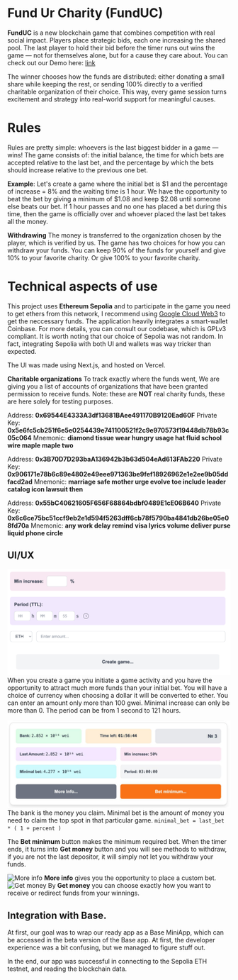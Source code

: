 # Fund Ur Charity (FundUC)

**FundUC** is a new blockchain game that combines competition with real social impact. Players place strategic bids, each one increasing the shared pool. The last player to hold their bid before the timer runs out wins the game — not for themselves alone, but for a cause they care about. You can check out our Demo here: [link]()

The winner chooses how the funds are distributed: either donating a small share while keeping the rest, or sending 100% directly to a verified charitable organization of their choice. This way, every game session turns excitement and strategy into real-world support for meaningful causes.
# Rules
Rules are pretty simple: whoevers is the last biggest bidder in a game — wins! 
The game consists of: the initial balance, the time for which bets are accepted relative to the last bet, and the percentage by which the bets should increase relative to the previous one bet.

**Example**: 
Let's create a game where the initial bet is $1 and the percentage of increase = 8% and the waiting time is 1 hour.
We have the opportunity to beat the bet by giving a minimum of $1.08 and keep $2.08 until someone else beats our bet.
If 1 hour passes and no one has placed a bet during this time, then the game is officially over and whoever placed the last bet takes all the money. 

**Withdrawing**
The money is transferred to the organization chosen by the player, which is verified by us.
The game has two choices for how you can withdraw your funds.
You can keep 90% of the funds for yourself and give 10% to your favorite charity.
Or give 100% to your favorite charity.
# Technical aspects of use
This project uses **Ethereum Sepolia** and to participate in the game you need to get ethers from this network, I recommend using [Google Cloud Web3](https://cloud.google.com/application/web3/faucet/ethereum/sepolia) to get the neccessary funds. The application heavily integrates a smart-wallet Coinbase. For more details, you can consult our codebase, which is GPLv3 compliant. It is worth noting that our choice of Sepolia was not random. In fact, integrating Sepolia with both UI and wallets was way tricker than expected. 

The UI was made using Next.js, and hosted on Vercel.

**Charitable organizations**
To track exactly where the funds went, We are giving you a list of accounts of organizations that have been granted permission to receive funds. Note: these are **NOT** real charity funds, these are here solely for testing purposes.

Address: **0x69544E4333A3df13681BAee491170B9120Ead60F**
Private Key: **0x5e6fc5cb251f6e5e0254439e741100521f2c9e970573f19448db78b93c05c064**
Mnemonic: **diamond tissue wear hungry usage hat fluid school wire maple maple two**

Address: **0x3B70D7D293baA136942b3b63d504eAd613FAb220**
Private Key: **0x906171e78b6c89e4802e49eee971363be9fef18926962e1e2ee9b05ddfacd2ad**
Mnemonic: **marriage safe mother urge evolve toe include leader catalog icon lawsuit then**

Address: **0x55bC40621605F656F68864bdbf0489E1cE06B640**
Private Key: **0x6c6ce75bc51ccf9eb2e1d594f5263dff6cb78f5790ba4841db26be05e08fd70a**
Mnemonic: **any work delay remind visa lyrics volume deliver purse liquid phone circle**

## UI/UX
![Create game](https://raw.githubusercontent.com/chillchirill/my-onchainkit-app/refs/heads/main/images/img4.png)
When you create a game you initiate a game activity and you have the opportunity to attract much more funds than your initial bet. You will have a choice of currency when choosing a dollar it will be converted to ether.
You can enter an amount only more than 100 gwei. 
Minimal increase can only be more than 0. The period can be from 1 second to 121 hours.

![Game](https://github.com/chillchirill/my-onchainkit-app/blob/main/images/img1.jpg?raw=true)
The bank is the money you claim. Minimal bet is the amount of money you need to claim the top spot in that particular game.
```minimal_bet = last_bet * ( 1 + percent )```

The **Bet minimum** button makes the minimum required bet. When the timer ends, it turns into **Get money** button and you will see methods to withdraw, if you are not the last depositor, it will simply not let you withdraw your funds.

![More info](https://raw.githubusercontent.com/chillchirill/my-onchainkit-app/refs/heads/main/images/img2.jpg)
**More info** gives you the opportunity to place a custom bet.
![Get money](https://raw.githubusercontent.com/chillchirill/my-onchainkit-app/refs/heads/main/images/img3.jpg)
By **Get money** you can choose exactly how you want to receive or redirect funds from your winnings.

## Integration with Base.
At first, our goal was to wrap our ready app as a Base MiniApp, which can be accessed in the beta version of the Base app. At first, the developer experience was a bit confusing, but we managed to figure stuff out. 

In the end, our app was successful in connecting to the Sepolia ETH testnet, and reading the blockchain data.